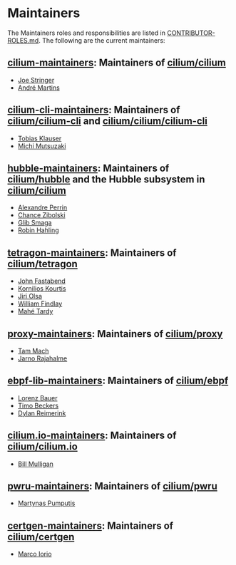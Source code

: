 # Maintainers

The Maintainers roles and responsibilities are listed in [CONTRIBUTOR-ROLES.md](/CONTRIBUTOR-ROLES.md#maintainers). The following are the current maintainers:

## [cilium-maintainers]: Maintainers of [cilium/cilium](https://github.com/cilium/cilium)

* [Joe Stringer](https://github.com/joestringer)
* [André Martins](https://github.com/aanm)

## [cilium-cli-maintainers]: Maintainers of [cilium/cilium-cli](https://github.com/cilium/cilium-cli) and [cilium/cilium/cilium-cli](https://github.com/cilium/cilium/tree/main/cilium-cli)

* [Tobias Klauser](https://github.com/tklauser)
* [Michi Mutsuzaki](https://github.com/michi-covalent)

## [hubble-maintainers]: Maintainers of [cilium/hubble](https://github.com/cilium/hubble) and the Hubble subsystem in [cilium/cilium](https://github.com/cilium/cilium)

* [Alexandre Perrin](https://github.com/kaworu)
* [Chance Zibolski](https://github.com/chancez)
* [Glib Smaga](https://github.com/glibsm)
* [Robin Hahling](https://github.com/rolinh)

## [tetragon-maintainers]: Maintainers of [cilium/tetragon](https://github.com/cilium/tetragon)

* [John Fastabend](https://github.com/jrfastab)
* [Kornilios Kourtis](https://github.com/kkourt)
* [Jiri Olsa](https://github.com/olsajiri)
* [William Findlay](https://github.com/will-isovalent)
* [Mahé Tardy](https://github.com/mtardy)

## [proxy-maintainers]: Maintainers of [cilium/proxy](https://github.com/cilium/proxy)

* [Tam Mach](https://github.com/sayboras)
* [Jarno Rajahalme](https://github.com/jrajahalme)

## [ebpf-lib-maintainers]: Maintainers of [cilium/ebpf](https://github.com/cilium/ebpf)

* [Lorenz Bauer](https://github.com/lmb)
* [Timo Beckers](https://github.com/ti-mo)
* [Dylan Reimerink](https://github.com/dylandreimerink)

## [cilium.io-maintainers]: Maintainers of [cilium/cilium.io](https://github.com/cilium/cilium.io)

* [Bill Mulligan](https://github.com/xmulligan)

## [pwru-maintainers]: Maintainers of [cilium/pwru](https://github.com/cilium/pwru)

* [Martynas Pumputis](https://github.com/brb)

## [certgen-maintainers]: Maintainers of [cilium/certgen](https://github.com/cilium/certgen)

* [Marco Iorio](https://github.com/giorio94)

[certgen-maintainers]: https://github.com/orgs/cilium/teams/certgen-maintainers
[cilium-cli-maintainers]: https://github.com/orgs/cilium/teams/cilium-cli-maintainers
[cilium-maintainers]: https://github.com/orgs/cilium/teams/cilium-maintainers
[cilium.io-maintainers]: https://github.com/orgs/cilium/teams/cilium-io-maintainers
[ebpf-lib-maintainers]: https://github.com/orgs/cilium/teams/ebpf-lib-maintainers
[hubble-maintainers]: https://github.com/orgs/cilium/teams/hubble-maintainers
[proxy-maintainers]: https://github.com/orgs/cilium/teams/proxy-maintainers
[pwru-maintainers]: https://github.com/orgs/cilium/teams/pwru-maintainers
[tetragon-maintainers]: https://github.com/orgs/cilium/teams/tetragon-maintainers
